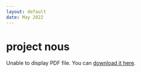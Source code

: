 ```yaml
---
layout: default
date: May 2022
---
```

# project nous

<object data="/assets/刘若蒙-读书会大纲.pdf" type="application/pdf" width="100%" height="600px">
  <p>Unable to display PDF file. You can <a href="/assets/刘若蒙-读书会大纲.pdf">download it here</a>.</p>
</object>